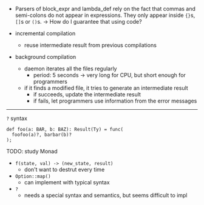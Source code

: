 - Parsers of block_expr and lambda_def rely on the fact that commas and semi-colons do not appear in expressions. They only appear inside `{}`s, `[]`s or `()`s. -> How do I guarantee that using code?

- incremental compilation
  - reuse intermediate result from previous compilations
- background compilation
  - daemon iterates all the files regularly
    - period: 5 seconds -> very long for CPU, but short enough for programmers
  - if it finds a modified file, it tries to generate an intermediate result
    - if succeeds, update the intermediate result
    - if fails, let programmers use information from the error messages

---

`?` syntax

```
def foo(a: BAR, b: BAZ): Result(Ty) = func(
  foofoo(a)?, barbar(b)?
);
```

TODO: study Monad

- `f(state, val) -> (new_state, result)`
  - don't want to destrut every time
- `Option::map()`
  - can implement with typical syntax
- `?`
  - needs a special syntax and semantics, but seems difficult to impl

